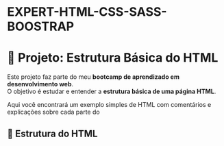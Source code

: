 # EXPERT-HTML-CSS-SASS-BOOSTRAP

# 📘 Projeto: Estrutura Básica do HTML

Este projeto faz parte do meu **bootcamp de aprendizado em desenvolvimento web**.  
O objetivo é estudar e entender a **estrutura básica de uma página HTML**.

Aqui você encontrará um exemplo simples de HTML com comentários e explicações sobre cada parte do 

## 🧱 Estrutura do HTML